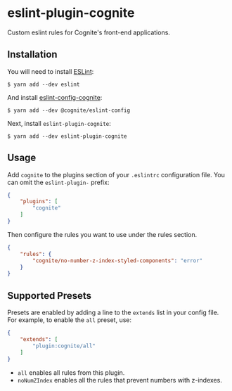 # eslint-plugin-cognite

Custom eslint rules for Cognite's front-end applications. 

## Installation

You will need to install [ESLint](https://eslint.org):

```
$ yarn add --dev eslint
```

And install [eslint-config-cognite](https://github.com/cognitedata/eslint-config-cognite):
```
$ yarn add --dev @cognite/eslint-config
```

Next, install `eslint-plugin-cognite`:

```
$ yarn add --dev eslint-plugin-cognite
```
## Usage

Add `cognite` to the plugins section of your `.eslintrc` configuration file. You can omit the `eslint-plugin-` prefix:

```json
{
    "plugins": [
        "cognite"
    ]
}
```


Then configure the rules you want to use under the rules section.

```json
{
    "rules": {
        "cognite/no-number-z-index-styled-components": "error"
    }
}
```

## Supported Presets

Presets are enabled by adding a line to the `extends` list in your config file. For example, to enable the `all` preset, use:

```json
{
    "extends": [
        "plugin:cognite/all"
    ]
}
```

* `all` enables all rules from this plugin.
* `noNumZIndex` enables all the rules that prevent numbers with z-indexes.

